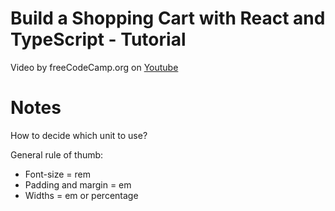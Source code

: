 # Build a Shopping Cart with React and TypeScript - Tutorial

Video by freeCodeCamp.org on [Youtube](https://www.youtube.com/watch?v=srvUrASNj0s)

# Notes

How to decide which unit to use?

General rule of thumb:
- Font-size = rem
- Padding and margin = em
- Widths = em or percentage
